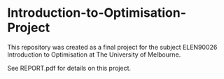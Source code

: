 # Introduction-to-Optimisation-Project

This repository was created as a final project for the subject ELEN90026 Introduction to Optimisation at The University of Melbourne.

See REPORT.pdf for details on this project.
